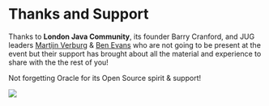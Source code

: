 # Thanks and Support

Thanks to **London Java Community**, its founder Barry Cranford, and JUG leaders [Martijn Verburg](http://twitter.com/karianna) & [Ben Evans](http://twitter.com/kittylyst) who are not going to be present at the event but their support has brought about all the material and experience to share with the the rest of you!

Not forgetting Oracle for its Open Source spirit & support!

![](http://www.oracle.com/ocom/groups/public/@otn/documents/digitalasset/148838.gif)

    


